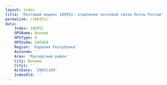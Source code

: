 ```yaml
---
layout: index
title: 'Почтовый индекс 186951: отделение почтовой связи Почты России'
permalink: /186951/
data:
    Index: 186951
    OPSName: Волома
    OPSType: О
    OPSSubm: 186469
    Region: 'Карелия Республика'
    Autonom: ''
    Area: 'Муезерский район'
    City: Волома
    City1: ''
    ActDate: '20051109'
    IndexOld: ''
---
```

